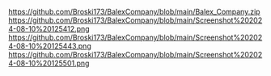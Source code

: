 https://github.com/Broski173/BalexCompany/blob/main/Balex_Company.zip
https://github.com/Broski173/BalexCompany/blob/main/Screenshot%202024-08-10%20125412.png
https://github.com/Broski173/BalexCompany/blob/main/Screenshot%202024-08-10%20125443.png
https://github.com/Broski173/BalexCompany/blob/main/Screenshot%202024-08-10%20125501.png
